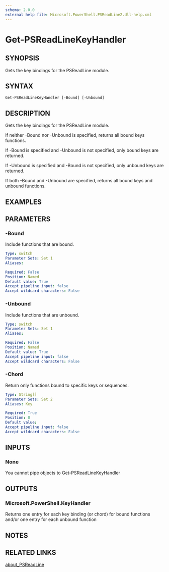 ```yaml
---
schema: 2.0.0
external help file: Microsoft.PowerShell.PSReadLine2.dll-help.xml
---
```


# Get-PSReadLineKeyHandler

## SYNOPSIS

Gets the key bindings for the PSReadLine module.

## SYNTAX

```
Get-PSReadLineKeyHandler [-Bound] [-Unbound]
```

## DESCRIPTION

Gets the key bindings for the PSReadLine module.

If neither -Bound nor -Unbound is specified, returns all bound keys functions.

If -Bound is specified and -Unbound is not specified, only bound keys are returned.

If -Unbound is specified and -Bound is not specified, only unbound keys are returned.

If both -Bound and -Unbound are specified, returns all bound keys and unbound functions.

## EXAMPLES

## PARAMETERS

### -Bound

Include functions that are bound.

```yaml
Type: switch
Parameter Sets: Set 1
Aliases:

Required: False
Position: Named
Default value: True
Accept pipeline input: false
Accept wildcard characters: False
```

### -Unbound

Include functions that are unbound.

```yaml
Type: switch
Parameter Sets: Set 1
Aliases:

Required: False
Position: Named
Default value: True
Accept pipeline input: false
Accept wildcard characters: False
```

### -Chord

Return only functions bound to specific keys or sequences.

```yaml
Type: String[]
Parameter Sets: Set 2
Aliases: Key

Required: True
Position: 0
Default value:
Accept pipeline input: false
Accept wildcard characters: False
```

## INPUTS

### None

You cannot pipe objects to Get-PSReadLineKeyHandler

## OUTPUTS

### Microsoft.PowerShell.KeyHandler

Returns one entry for each key binding (or chord) for bound functions and/or one entry for each unbound function

## NOTES

## RELATED LINKS

[about_PSReadLine]()

